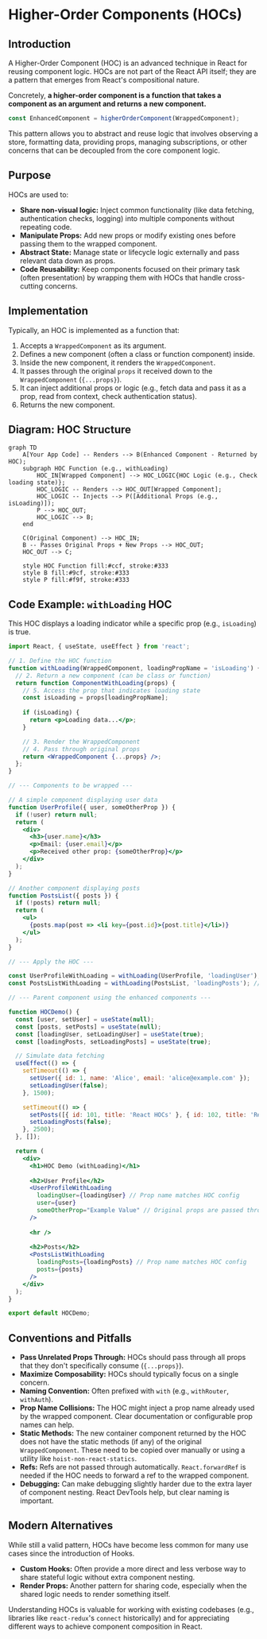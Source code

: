 # Higher-Order Components (HOCs)

## Introduction

A Higher-Order Component (HOC) is an advanced technique in React for reusing component logic. HOCs are not part of the React API itself; they are a pattern that emerges from React's compositional nature.

Concretely, **a higher-order component is a function that takes a component as an argument and returns a new component.**

```javascript
const EnhancedComponent = higherOrderComponent(WrappedComponent);
```

This pattern allows you to abstract and reuse logic that involves observing a store, formatting data, providing props, managing subscriptions, or other concerns that can be decoupled from the core component logic.

## Purpose

HOCs are used to:
- **Share non-visual logic:** Inject common functionality (like data fetching, authentication checks, logging) into multiple components without repeating code.
- **Manipulate Props:** Add new props or modify existing ones before passing them to the wrapped component.
- **Abstract State:** Manage state or lifecycle logic externally and pass relevant data down as props.
- **Code Reusability:** Keep components focused on their primary task (often presentation) by wrapping them with HOCs that handle cross-cutting concerns.

## Implementation

Typically, an HOC is implemented as a function that:
1.  Accepts a `WrappedComponent` as its argument.
2.  Defines a new component (often a class or function component) inside.
3.  Inside the new component, it renders the `WrappedComponent`.
4.  It passes through the original `props` it received down to the `WrappedComponent` (`{...props}`).
5.  It can inject additional props or logic (e.g., fetch data and pass it as a prop, read from context, check authentication status).
6.  Returns the new component.

## Diagram: HOC Structure

```mermaid
graph TD
    A[Your App Code] -- Renders --> B(Enhanced Component - Returned by HOC);
    subgraph HOC Function (e.g., withLoading)
        HOC_IN[Wrapped Component] --> HOC_LOGIC{HOC Logic (e.g., Check loading state)};
        HOC_LOGIC -- Renders --> HOC_OUT[Wrapped Component];
        HOC_LOGIC -- Injects --> P([Additional Props (e.g., isLoading)]);
        P --> HOC_OUT;
        HOC_LOGIC --> B;
    end
    
    C(Original Component) --> HOC_IN;
    B -- Passes Original Props + New Props --> HOC_OUT;
    HOC_OUT --> C;

    style HOC Function fill:#ccf, stroke:#333
    style B fill:#9cf, stroke:#333
    style P fill:#f9f, stroke:#333
```

## Code Example: `withLoading` HOC

This HOC displays a loading indicator while a specific prop (e.g., `isLoading`) is true.

```jsx
import React, { useState, useEffect } from 'react';

// 1. Define the HOC function
function withLoading(WrappedComponent, loadingPropName = 'isLoading') {
  // 2. Return a new component (can be class or function)
  return function ComponentWithLoading(props) {
    // 5. Access the prop that indicates loading state
    const isLoading = props[loadingPropName];
    
    if (isLoading) {
      return <p>Loading data...</p>;
    }

    // 3. Render the WrappedComponent
    // 4. Pass through original props
    return <WrappedComponent {...props} />;
  };
}

// --- Components to be wrapped ---

// A simple component displaying user data
function UserProfile({ user, someOtherProp }) {
  if (!user) return null;
  return (
    <div>
      <h3>{user.name}</h3>
      <p>Email: {user.email}</p>
      <p>Received other prop: {someOtherProp}</p>
    </div>
  );
}

// Another component displaying posts
function PostsList({ posts }) {
  if (!posts) return null;
  return (
    <ul>
      {posts.map(post => <li key={post.id}>{post.title}</li>)}
    </ul>
  );
}

// --- Apply the HOC --- 

const UserProfileWithLoading = withLoading(UserProfile, 'loadingUser'); // Use custom prop name
const PostsListWithLoading = withLoading(PostsList, 'loadingPosts'); // Use custom prop name

// --- Parent component using the enhanced components ---

function HOCDemo() {
  const [user, setUser] = useState(null);
  const [posts, setPosts] = useState(null);
  const [loadingUser, setLoadingUser] = useState(true);
  const [loadingPosts, setLoadingPosts] = useState(true);

  // Simulate data fetching
  useEffect(() => {
    setTimeout(() => {
      setUser({ id: 1, name: 'Alice', email: 'alice@example.com' });
      setLoadingUser(false);
    }, 1500);

    setTimeout(() => {
      setPosts([{ id: 101, title: 'React HOCs' }, { id: 102, title: 'React Hooks' }]);
      setLoadingPosts(false);
    }, 2500);
  }, []);

  return (
    <div>
      <h1>HOC Demo (withLoading)</h1>
      
      <h2>User Profile</h2>
      <UserProfileWithLoading 
        loadingUser={loadingUser} // Prop name matches HOC config
        user={user} 
        someOtherProp="Example Value" // Original props are passed through
      />
      
      <hr />
      
      <h2>Posts</h2>
      <PostsListWithLoading 
        loadingPosts={loadingPosts} // Prop name matches HOC config
        posts={posts} 
      />
    </div>
  );
}

export default HOCDemo;
```

## Conventions and Pitfalls

- **Pass Unrelated Props Through:** HOCs should pass through all props that they don't specifically consume (`{...props}`).
- **Maximize Composability:** HOCs should typically focus on a single concern.
- **Naming Convention:** Often prefixed with `with` (e.g., `withRouter`, `withAuth`).
- **Prop Name Collisions:** The HOC might inject a prop name already used by the wrapped component. Clear documentation or configurable prop names can help.
- **Static Methods:** The new container component returned by the HOC does not have the static methods (if any) of the original `WrappedComponent`. These need to be copied over manually or using a utility like `hoist-non-react-statics`.
- **Refs:** Refs are not passed through automatically. `React.forwardRef` is needed if the HOC needs to forward a ref to the wrapped component.
- **Debugging:** Can make debugging slightly harder due to the extra layer of component nesting. React DevTools help, but clear naming is important.

## Modern Alternatives

While still a valid pattern, HOCs have become less common for many use cases since the introduction of Hooks.
- **Custom Hooks:** Often provide a more direct and less verbose way to share stateful logic without extra component nesting.
- **Render Props:** Another pattern for sharing code, especially when the shared logic needs to render something itself.

Understanding HOCs is valuable for working with existing codebases (e.g., libraries like `react-redux`'s `connect` historically) and for appreciating different ways to achieve component composition in React. 